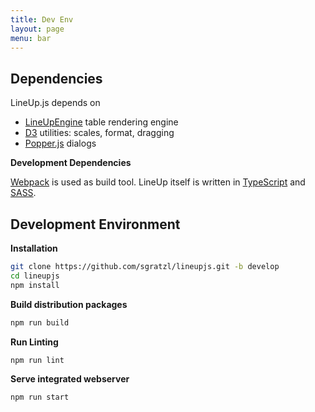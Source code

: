 ```yaml
---
title: Dev Env
layout: page
menu: bar
---
```


Dependencies
------------

LineUp.js depends on 
 * [LineUpEngine](https://github.com/sgratzl/lineupengine) table rendering engine
 * [D3](http://d3js.org) utilities: scales, format, dragging
 * [Popper.js](https://popper.js.org) dialogs


**Development Dependencies**

[Webpack](https://webpack.github.io) is used as build tool. LineUp itself is written in [TypeScript](https://www.typescriptlang.org) and [SASS](https://sass-lang.com). 


Development Environment
-----------------------

**Installation**

```bash
git clone https://github.com/sgratzl/lineupjs.git -b develop
cd lineupjs
npm install
```

**Build distribution packages**

```bash
npm run build
```

**Run Linting**

```bash
npm run lint
```


**Serve integrated webserver**

```bash
npm run start
```
